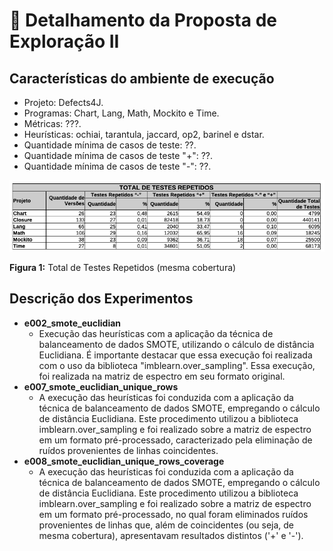  # 🔬 Detalhamento da Proposta de Exploração II

## Características do ambiente de execução
- Projeto: Defects4J.
- Programas: Chart, Lang, Math, Mockito e Time.
- Métricas: ???.
- Heurísticas: ochiai, tarantula, jaccard, op2, barinel e dstar.
- Quantidade mínima de casos de teste: ??.
- Quantidade mínima de casos de teste "+": ??.
- Quantidade mínima de casos de teste "-": ??.

![Total de Testes Repetidos](img/Tab_1_Proposta_Exploracao_II.png "Total de Testes Repetidos")

**Figura 1:** Total de Testes Repetidos (mesma cobertura)

## Descrição dos Experimentos
- **e002_smote_euclidian**
  - Execução das heurísticas com a aplicação da técnica de balanceamento de dados SMOTE, utilizando o cálculo de distância Euclidiana. É importante destacar que essa execução foi realizada com o uso da biblioteca "imblearn.over_sampling". Essa execução, foi realizada na matriz de espectro em seu formato original.
- **e007_smote_euclidian_unique_rows**
  - A execução das heurísticas foi conduzida com a aplicação da técnica de balanceamento de dados SMOTE, empregando o cálculo de distância Euclidiana. Este procedimento utilizou a biblioteca imblearn.over_sampling e foi realizado sobre a matriz de espectro em um formato pré-processado, caracterizado pela eliminação de ruídos provenientes de linhas coincidentes.
- **e008_smote_euclidian_unique_rows_coverage**
  - A execução das heurísticas foi conduzida com a aplicação da técnica de balanceamento de dados SMOTE, empregando o cálculo de distância Euclidiana. Este procedimento utilizou a biblioteca imblearn.over_sampling e foi realizado sobre a matriz de espectro em um formato pré-processado, no qual foram eliminados ruídos provenientes de linhas que, além de coincidentes (ou seja, de mesma cobertura), apresentavam resultados distintos ('+' e '-').
